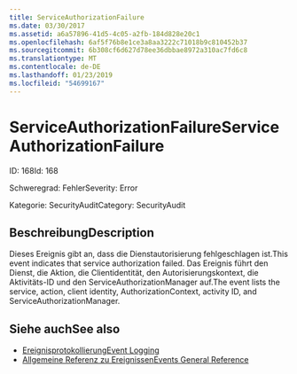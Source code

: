 ```yaml
---
title: ServiceAuthorizationFailure
ms.date: 03/30/2017
ms.assetid: a6a57896-41d5-4c05-a2fb-184d828e20c1
ms.openlocfilehash: 6af5f76b8e1ce3a8aa3222c71018b9c810452b37
ms.sourcegitcommit: 6b308cf6d627d78ee36dbbae8972a310ac7fd6c8
ms.translationtype: MT
ms.contentlocale: de-DE
ms.lasthandoff: 01/23/2019
ms.locfileid: "54699167"
---
```

# <a name="serviceauthorizationfailure"></a><span data-ttu-id="096a1-102">ServiceAuthorizationFailure</span><span class="sxs-lookup"><span data-stu-id="096a1-102">ServiceAuthorizationFailure</span></span>
<span data-ttu-id="096a1-103">ID: 168</span><span class="sxs-lookup"><span data-stu-id="096a1-103">Id: 168</span></span>  
  
 <span data-ttu-id="096a1-104">Schweregrad: Fehler</span><span class="sxs-lookup"><span data-stu-id="096a1-104">Severity: Error</span></span>  
  
 <span data-ttu-id="096a1-105">Kategorie: SecurityAudit</span><span class="sxs-lookup"><span data-stu-id="096a1-105">Category: SecurityAudit</span></span>  
  
## <a name="description"></a><span data-ttu-id="096a1-106">Beschreibung</span><span class="sxs-lookup"><span data-stu-id="096a1-106">Description</span></span>  
 <span data-ttu-id="096a1-107">Dieses Ereignis gibt an, dass die Dienstautorisierung fehlgeschlagen ist.</span><span class="sxs-lookup"><span data-stu-id="096a1-107">This event indicates that service authorization failed.</span></span> <span data-ttu-id="096a1-108">Das Ereignis führt den Dienst, die Aktion, die Clientidentität, den Autorisierungskontext, die Aktivitäts-ID und den ServiceAuthorizationManager auf.</span><span class="sxs-lookup"><span data-stu-id="096a1-108">The event lists the service, action, client identity, AuthorizationContext, activity ID, and ServiceAuthorizationManager.</span></span>  
  
## <a name="see-also"></a><span data-ttu-id="096a1-109">Siehe auch</span><span class="sxs-lookup"><span data-stu-id="096a1-109">See also</span></span>
- [<span data-ttu-id="096a1-110">Ereignisprotokollierung</span><span class="sxs-lookup"><span data-stu-id="096a1-110">Event Logging</span></span>](../../../../../docs/framework/wcf/diagnostics/event-logging/index.md)
- [<span data-ttu-id="096a1-111">Allgemeine Referenz zu Ereignissen</span><span class="sxs-lookup"><span data-stu-id="096a1-111">Events General Reference</span></span>](../../../../../docs/framework/wcf/diagnostics/event-logging/events-general-reference.md)
